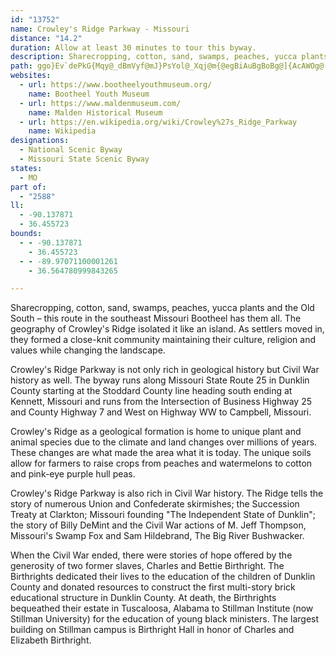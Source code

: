 ```yaml
---
id: "13752"
name: Crowley's Ridge Parkway - Missouri
distance: "14.2"
duration: Allow at least 30 minutes to tour this byway.
description: Sharecropping, cotton, sand, swamps, peaches, yucca plants and the Old South – this route in the southeast Missouri Bootheel has them all. The geography of Crowley's Ridge isolated it like an island. As settlers moved in, they formed a close-knit community maintaining their culture, religion and values while changing the landscape.
path: ggo}Ev`dePkG{Mqy@_dBmVyf@mJ}PsYol@_Xqj@m{@egBiAuBgBoBg@]{AcAWOg@[SK]k@eG_MqGkN{AoCyAmBcCaCqKmHs@k@_As@yBaA}@}@uAgBi@a@s@Qy@EgPBsGk@_DRglBaBsBq@g@]c@g@_AyBYuB?yFIq@u@{BYe@g@m@eAk@cDGcD]sAs@u@_AUg@WeAEeAHgd@KkAa@gAeA{AsAq@oASmEKgAYa@W}@uAsAgH_CgF_BcDw@i@u@W_TYc_By@gTe@cABo@NcAp@o@fAY~@OvBMxROv@k@jAy@`Aa@RaBVaMwAiPgCmE_@Ae|BGeHUmGTgqArAgkDnAeoB
websites:
  - url: https://www.bootheelyouthmuseum.org/
    name: Bootheel Youth Museum
  - url: https://www.maldenmuseum.com/
    name: Malden Historical Museum
  - url: https://en.wikipedia.org/wiki/Crowley%27s_Ridge_Parkway
    name: Wikipedia
designations:
  - National Scenic Byway
  - Missouri State Scenic Byway
states:
  - MO
part of:
  - "2588"
ll:
  - -90.137871
  - 36.455723
bounds:
  - - -90.137871
    - 36.455723
  - - -89.97071100001261
    - 36.564780999843265

---
```


Sharecropping, cotton, sand, swamps, peaches, yucca plants and the Old South – this route in the southeast Missouri Bootheel has them all. The geography of Crowley's Ridge isolated it like an island. As settlers moved in, they formed a close-knit community maintaining their culture, religion and values while changing the landscape.

Crowley's Ridge Parkway is not only rich in geological history but Civil War history as well.  The byway runs along Missouri State Route 25 in Dunklin County starting at the Stoddard County line heading south ending at Kennett, Missouri and runs from the Intersection of Business Highway 25 and County Highway 7 and West on Highway WW to Campbell, Missouri.

Crowley's Ridge as a geological formation is home to unique plant and animal species due to the climate and land changes over millions of years.  These changes are what made the area what it is today.  The unique soils allow for farmers to raise crops from peaches and watermelons to cotton and pink-eye purple hull peas.

Crowley's Ridge Parkway is also rich in Civil War history.  The Ridge tells the story of numerous Union and Confederate skirmishes; the Succession Treaty at Clarkton; Missouri founding "The Independent State of Dunklin"; the story of Billy DeMint and the Civil War actions of M. Jeff Thompson, Missouri's Swamp Fox and Sam Hildebrand, The Big River Bushwacker.

When the Civil War ended, there were stories of hope offered by the generosity of two former slaves, Charles and Bettie Birthright.  The Birthrights dedicated their lives to the education of the children of Dunklin County and donated resources to construct the first multi-story brick educational structure in Dunklin County.  At death, the Birthrights bequeathed their estate in Tuscaloosa, Alabama to Stillman Institute (now Stillman University) for the education of young black ministers. The largest building on Stillman campus is Birthright Hall in honor of Charles and Elizabeth Birthright.
